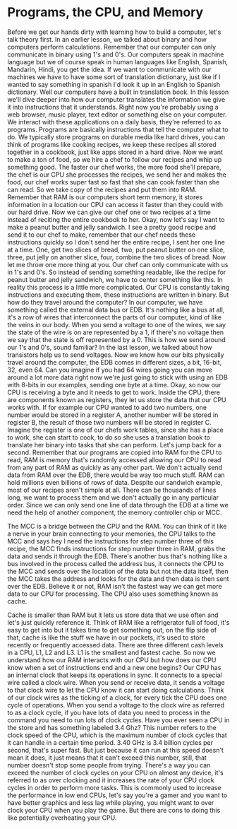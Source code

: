 # Programs, the CPU, and Memory

Before we get our hands dirty with learning how to build a computer, let's talk theory first. In an earlier lesson, we talked about binary and how computers perform calculations. Remember that our computer can only communicate in binary using 1's and 0's. Our computers speak in machine language but we of course speak in human languages like English, Spanish, Mandarin, Hindi, you get the idea. If we want to communicate with our machines we have to have some sort of translation dictionary, just like if I wanted to say something in spanish I'd look it up in an English to Spanish dictionary. Well our computers have a built in translation book. In this lesson we'll dive deeper into how our computer translates the information we give it into instructions that it understands. Right now you're probably using a web browser, music player, text editor or something else on your computer. We interact with these applications on a daily basis, they're referred to as programs. Programs are basically instructions that tell the computer what to do. We typically store programs on durable media like hard drives, you can think of programs like cooking recipes, we keep these recipes all stored together in a cookbook, just like apps stored in a hard drive. Now we want to make a ton of food, so we hire a chef to follow our recipes and whip up something good. The faster our chef works, the more food she'll prepare, the chef is our CPU she processes the recipes, we send her and makes the food, our chef works super fast so fast that she can cook faster than she can read. So we take copy of the recipes and put them into RAM. Remember that RAM is our computers short term memory, it stores information in a location our CPU can access it faster than they could with our hard drive. Now we can give our chef one or two recipes at a time instead of reciting the entire cookbook to her. Okay, now let's say I want to make a peanut butter and jelly sandwich. I see a pretty good recipe and send it to our chef to make, remember that our chef needs these instructions quickly so I don't send her the entire recipe, I sent her one line at a time. One, get two slices of bread, two, put peanut butter on one slice, three, put jelly on another slice, four, combine the two slices of bread. Now let me throw one more thing at you. Our chef can only communicate with us in 1's and 0's. So instead of sending something readable, like the recipe for peanut butter and jelly sandwich, we have to center something like this. In reality this process is a little more complicated. Our CPU is constantly taking instructions and executing them, these instructions are written in binary. But how do they travel around the computer? In our computer, we have something called the external data bus or EDB. It's nothing like a bus at all, it's a row of wires that interconnect the parts of our computer, kind of like the veins in our body. When you send a voltage to one of the wires, we say the state of the wire is on are represented by a 1, if there's no voltage then we say that the state is off represented by a 0. This is how we send around our 1's and 0's, sound familiar? In the last lesson, we talked about how transistors help us to send voltages. Now we know how our bits physically travel around the computer, the EDB comes in different sizes, a bit, 16-bit, 32, even 64. Can you imagine if you had 64 wires going you can move around a lot more data right now we're just going to stick with using an EDB with 8-bits in our examples, sending one byte at a time. Okay, so now our CPU is receiving a byte and it needs to get to work. Inside the CPU, there are components known as registers, they let us store the data that our CPU works with. If for example our CPU wanted to add two numbers, one number would be stored in a register A, another number will be stored in register B, the result of those two numbers will be stored in register C. Imagine the register is one of our chefs work tables, since she has a place to work, she can start to cook, to do so she uses a translation book to translate her binary into tasks that she can perform. Let's jump back for a second. Remember that our programs are copied into RAM for the CPU to read, RAM is memory that's randomly accessed allowing our CPU to read from any part of RAM as quickly as any other part. We don't actually send data from RAM over the EDB, there would be way too much stuff. RAM can hold millions even billions of rows of data. Despite our sandwich example, most of our recipes aren't simple at all. There can be thousands of lines long, we want to process them and we don't actually go in any particular order. Since we can only send one line of data through the EDB at a time we need the help of another component, the memory controller chip or MCC.

The MCC is a bridge between the CPU and the RAM. You can think of it like a nerve in your brain connecting to your memories, the CPU talks to the MCC and says hey I need the instructions for step number three of this recipe, the MCC finds instructions for step number three in RAM, grabs the data and sends it through the EDB. There's another bus that's nothing like a bus involved in the process called the address bus, it connects the CPU to the MCC and sends over the location of the data but not the data itself, then the MCC takes the address and looks for the data and then data is then sent over the EDB. Believe it or not, RAM isn't the fastest way we can get more data to our CPU for processing. The CPU also uses something known as cache.

Cache is smaller than RAM but it lets us store data that we use often and let's just quickly reference it. Think of RAM like a refrigerator full of food, it's easy to get into but it takes time to get something out, on the flip side of that, cache is like the stuff we have in our pockets, it's used to store recently or frequently accessed data. There are three different cash levels in a CPU, L1, L2 and L3. L1 is the smallest and fastest cache. So now we understand how our RAM interacts with our CPU but how does our CPU know when a set of instructions end and a new one begins? Our CPU has an internal clock that keeps its operations in sync. It connects to a special wire called a clock wire. When you send or receive data, it sends a voltage to that clock wire to let the CPU know it can start doing calculations. Think of our clock wires as the ticking of a clock, for every tick the CPU does one cycle of operations. When you send a voltage to the clock wire as referred to as a clock cycle, if you have lots of data you need to process in the command you need to run lots of clock cycles. Have you ever seen a CPU in the store and has something labeled 3.4 Ghz? This number refers to the clock speed of the CPU, which is the maximum number of clock cycles that it can handle in a certain time period. 3.40 GHz is 3.4 billion cycles per second, that's super fast. But just because it can run at this speed doesn't mean it does, it just means that it can't exceed this number, still, that number doesn't stop some people from trying. There's a way you can exceed the number of clock cycles on your CPU on almost any device, it's referred to as over clocking and it increases the rate of your CPU clock cycles in order to perform more tasks. This is commonly used to increase the performance in low end CPUs, let's say you're a gamer and you want to have better graphics and less lag while playing, you might want to over clock your CPU when you play the game. But there are cons to doing this like potentially overheating your CPU.

​